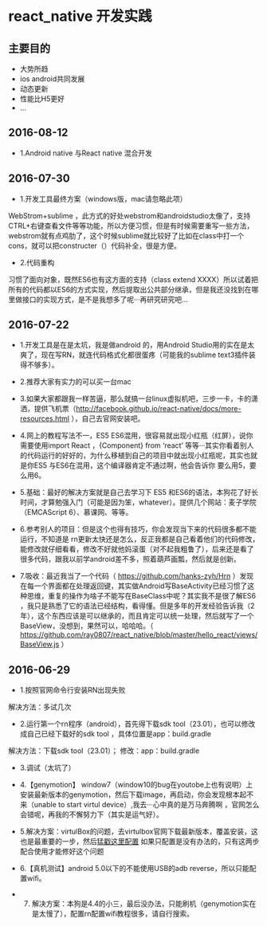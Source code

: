 # react_native 开发实践

## 主要目的
- 大势所趋
- ios android共同发展
- 动态更新
- 性能比H5更好
- ...
 


 ## 2016-08-12
  * 1.Android native 与React native 混合开发
   

 ## 2016-07-30
  * 1.开发工具最终方案（windows版，mac请忽略此项）
  
   WebStrom+sublime ，此方式的好处webstrom和androidstudio太像了，支持CTRL+右键查看文件等等功能，所以方便习惯，但是有时候需要重写一些方法，webstrom就有点鸡肋了，这个时候sublime就比较好了比如在class中打一个cons，就可以把constructer（）代码补全，很是方便。
  
  * 2.代码重构
  
   习惯了面向对象，既然ES6也有这方面的支持（class extend XXXX）所以试着把所有的代码都以ES6的方式实现，然后提取出公共部分继承，但是我还没找到在哪里做接口的实现方式，是不是我想多了呢···再研究研究吧...
## 2016-07-22
  * 1.开发工具是在是太坑，我是做android 的，用Android Studio用的实在是太爽了，现在写RN，就连代码格式化都很蛋疼（可能我的sublime text3插件装得不够多）。
  
  * 2.推荐大家有实力的可以买一台mac
  
  * 3.如果大家都跟我一样苦逼，那么就搞一台linux虚拟机吧，三步一卡，卡的潇洒，提供飞机票（http://facebook.github.io/react-native/docs/more-resources.html ），自己去官网安装吧。
  
  * 4.网上的教程写法不一，ES5 ES6混用，很容易就出现小红瓶（红屏），说你需要使用import React ，{Component} from ‘react’ 等等···其实你看着别人的代码运行的好好的，为什么移植到自己的项目中就出现小红瓶呢，其实也就是你ES5 与ES6在混用，这个编译器肯定不通过啊，他会告诉你  要么用5，要么用6。

  * 5.基础：最好的解决方案就是自己去学习下 ES5 和ES6的语法，本狗花了好长时间，才算勉强入门（可能是因为笨，whatever）。提供几个网站：麦子学院（EMCAScript 6）、慕课网、等等。
  
  * 6.参考别人的项目：但是这个也得有技巧，你会发现当下来的代码很多都不能运行，不知道是 rn更新太快还是怎么，反正我都是自己看着他们的代码修改，能修改就仔细看看，修改不好就他妈滚蛋（对不起我粗鲁了），后来还是看了很多代码，跟我以前学android差不多，照着葫芦画瓢，然后就是创新。
  
  * 7.吸收：最近我当了一个代码（ https://github.com/hanks-zyh/Hrn ）发现在每一个界面都在处理返回键，其实做Android写BaseActivity已经习惯了这种思维，重复的操作为啥子不能写在BaseClass中呢？其实我不是很了解ES6 ，我只是熟悉了它的语法已经结构，看得懂。但是多年的开发经验告诉我（2年），这个东西应该是可以继承的，而且肯定可以统一处理，然后就写了一个BaseView，没想到，果然可以，哈哈哈。（ https://github.com/ray0807/react_native/blob/master/hello_react/views/BaseView.js ）


## 2016-06-29

  * 1.按照官网命令行安装RN出现失败   

   解决方法：多试几次
  
  * 2.运行第一个rn程序（android），首先得下载sdk tool（23.01），也可以修改成自己已经下载好的sdk tool ，具体位置是app：build.gradle

   解决方法：下载sdk tool（23.01）； 修改：app：build.gradle
  
  * 3.调试（太坑了）
  
  * 4.【genymotion】  window7（window10的bug在youtobe上也有说明）上安装最新版本的genymotion，然后下载image，再启动，你会发现根本起不来（unable to start virtul device）,我去···心中真的是万马奔腾啊 ，官网怎么会错呢，再我的不懈努力下（其实是运气好）。
    
  * 5.解决方案：virtulBox的问题，去virtulbox官网下载最新版本，覆盖安装，这也是最重要的一步，然后[猛戳这里配置](http://www.zhuantilan.com/jiqiao/31075.html)  如果只配置是没有办法的，只有这两步配合使用才能修好这个问题
  
  * 6.【真机测试】android 5.0以下的不能使用USB的adb reverse，所以只能配置wifi。
   
  * 7. 解决方案：本狗是4.4的小三，最后没办法，只能刷机（genymotion实在是太慢了），配置rn配置wifi教程很多，请自行搜索。
